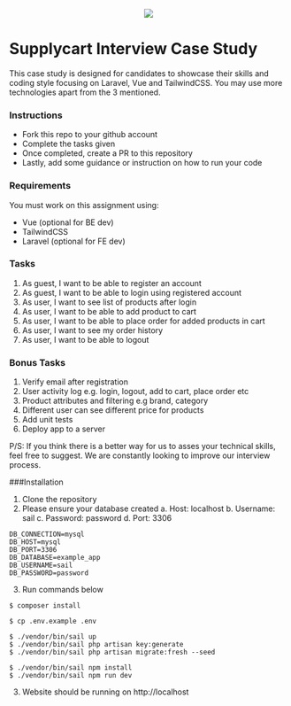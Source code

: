 <p align="center">
    <img align="center" src="https://supplycart.my/wp-content/uploads/2019/09/sc_logo_tm.png">
</p>

# Supplycart Interview Case Study

This case study is designed for candidates to showcase their skills and coding style focusing on Laravel, Vue and TailwindCSS. You may use more technologies apart from the 3 mentioned. 

### Instructions

- Fork this repo to your github account
- Complete the tasks given
- Once completed, create a PR to this repository
- Lastly, add some guidance or instruction on how to run your code

### Requirements

You must work on this assignment using:
 - Vue (optional for BE dev)
 - TailwindCSS
 - Laravel (optional for FE dev)

### Tasks

1. As guest, I want to be able to register an account
2. As guest, I want to be able to login using registered account
3. As user, I want to see list of products after login
4. As user, I want to be able to add product to cart
5. As user, I want to be able to place order for added products in cart
6. As user, I want to see my order history
7. As user, I want to be able to logout

### Bonus Tasks

1. Verify email after registration
2. User activity log e.g. login, logout, add to cart, place order etc
3. Product attributes and filtering e.g brand, category
4. Different user can see different price for products
5. Add unit tests
6. Deploy app to a server


P/S: If you think there is a better way for us to asses your technical skills, feel free to suggest. We are constantly looking to improve our interview process.


###Installation

1. Clone the repository
2. Please ensure your database created
    a. Host: localhost
    b. Username: sail
    c. Password: password
    d. Port: 3306
```
DB_CONNECTION=mysql
DB_HOST=mysql
DB_PORT=3306
DB_DATABASE=example_app
DB_USERNAME=sail
DB_PASSWORD=password
```
3. Run commands below
```
$ composer install

$ cp .env.example .env

$ ./vendor/bin/sail up
$ ./vendor/bin/sail php artisan key:generate
$ ./vendor/bin/sail php artisan migrate:fresh --seed

$ ./vendor/bin/sail npm install
$ ./vendor/bin/sail npm run dev
```
3. Website should be running on http://localhost
